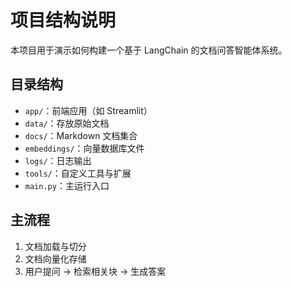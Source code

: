 # 项目结构说明

本项目用于演示如何构建一个基于 LangChain 的文档问答智能体系统。

## 目录结构

- `app/`：前端应用（如 Streamlit）
- `data/`：存放原始文档
- `docs/`：Markdown 文档集合
- `embeddings/`：向量数据库文件
- `logs/`：日志输出
- `tools/`：自定义工具与扩展
- `main.py`：主运行入口

## 主流程

1. 文档加载与切分
2. 文档向量化存储
3. 用户提问 → 检索相关块 → 生成答案
